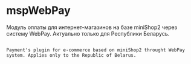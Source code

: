 # mspWebPay

Модуль оплаты для интернет-магазинов на базе miniShop2 через систему WebPay. Актуально только для Республики Беларусь.

~~~

Payment's plugin for e-commerce based on miniShop2 throught WebPay system. Applies only to the Republic of Belarus.

